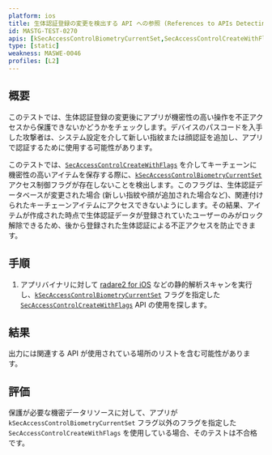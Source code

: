 ```yaml
---
platform: ios
title: 生体認証登録の変更を検出する API への参照 (References to APIs Detecting Biometric Enrollment Changes)
id: MASTG-TEST-0270
apis: [kSecAccessControlBiometryCurrentSet,SecAccessControlCreateWithFlags]
type: [static]
weakness: MASWE-0046
profiles: [L2]
---
```


## 概要

このテストでは、生体認証登録の変更後にアプリが機密性の高い操作を不正アクセスから保護できないかどうかをチェックします。デバイスのパスコードを入手した攻撃者は、システム設定を介して新しい指紋または顔認証を追加し、アプリで認証するために使用する可能性があります。

このテストでは、[`SecAccessControlCreateWithFlags`](https://developer.apple.com/documentation/security/secaccesscontrolcreatewithflags(_:_:_:_:)) を介してキーチェーンに機密性の高いアイテムを保存する際に、[`kSecAccessControlBiometryCurrentSet`](https://developer.apple.com/documentation/security/secaccesscontrolcreateflags/biometrycurrentset) アクセス制御フラグが存在しないことを検出します。このフラグは、生体認証データベースが変更された場合 (新しい指紋や顔が追加された場合など)、関連付けられたキーチェーンアイテムにアクセスできないようにします。その結果、アイテムが作成された時点で生体認証データが登録されていたユーザーのみがロック解除できるため、後から登録された生体認証による不正アクセスを防止できます。

## 手順

1. アプリバイナリに対して [radare2 for iOS](../../../tools/ios/MASTG-TOOL-0073.md) などの静的解析スキャンを実行し、[`kSecAccessControlBiometryCurrentSet`](https://developer.apple.com/documentation/security/secaccesscontrolcreateflags/biometrycurrentset) フラグを指定した [`SecAccessControlCreateWithFlags`](https://developer.apple.com/documentation/security/secaccesscontrolcreatewithflags(_:_:_:_:)) API の使用を探します。

## 結果

出力には関連する API が使用されている場所のリストを含む可能性があります。

## 評価

保護が必要な機密データリソースに対して、アプリが `kSecAccessControlBiometryCurrentSet` フラグ以外のフラグを指定した `SecAccessControlCreateWithFlags` を使用している場合、そのテストは不合格です。
